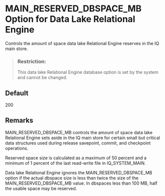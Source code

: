 <!-- loioa63d330e84f21015acd7fd3f32fa64d5 -->

# MAIN\_RESERVED\_DBSPACE\_MB Option for Data Lake Relational Engine

Controls the amount of space data lake Relational Engine reserves in the IQ main store.



> ### Restriction:  
> This data lake Relational Engine database option is set by the system and cannot be changed.



<a name="loioa63d330e84f21015acd7fd3f32fa64d5__iq_refso_707"/>

## Default

200



<a name="loioa63d330e84f21015acd7fd3f32fa64d5__iq_refso_709"/>

## Remarks

MAIN\_RESERVED\_DBSPACE\_MB controls the amount of space data lake Relational Engine sets aside in the IQ main store for certain small but critical data structures used during release savepoint, commit, and checkpoint operations.

Reserved space size is calculated as a maximum of 50 percent and a minimum of 1 percent of the last read-write file in IQ\_SYSTEM\_MAIN.

Data lake Relational Engine ignores the MAIN\_RESERVED\_DBSPACE\_MB option if the actual dbspace size is less than twice the size of the MAIN\_RESERVED\_DBSPACE\_MB value. In dbspaces less than 100 MB, half the usable space may be reserved.

